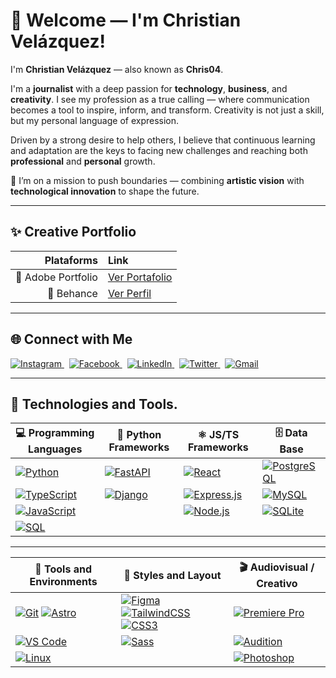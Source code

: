 # 👋 Welcome — I'm Christian Velázquez!

I'm **Christian Velázquez** — also known as **Chris04**.

I'm a **journalist** with a deep passion for **technology**, **business**, and **creativity**. I see my profession as a true calling — where communication becomes a tool to inspire, inform, and transform. Creativity is not just a skill, but my personal language of expression.

Driven by a strong desire to help others, I believe that continuous learning and adaptation are the keys to facing new challenges and reaching both **professional** and **personal** growth.

🚀 I’m on a mission to push boundaries — combining **artistic vision** with **technological innovation** to shape the future.

---

## ✨ Creative Portfolio
| Plataforms | Link |
|-----------:|:-------|
| 🎨 Adobe Portfolio | [Ver Portafolio](https://portfolio.adobe.com/f2496bfc-9fd3-428e-8510-ab8589a024ff/editor/) |
| 🧠 Behance | [Ver Perfil](https://www.behance.net/placebo070b70b) |

---
## 🌐 Connect with Me

<p align="left">
  <a href="https://www.instagram.com/christian04_velazquez/" target="_blank">
    <img src="https://img.shields.io/badge/Instagram-%23E4405F.svg?&style=flat&logo=instagram&logoColor=white" alt="Instagram" />
  </a>
  &nbsp;
  <a href="https://www.facebook.com/Chris04Velazquez/" target="_blank">
    <img src="https://img.shields.io/badge/Facebook-%231877F2.svg?&style=flat&logo=facebook&logoColor=white" alt="Facebook" />
  </a>
  &nbsp;
  <a href="https://www.linkedin.com/in/chris-vel%C3%A1zquez/" target="_blank">
    <img src="https://img.shields.io/badge/LinkedIn-ChrisVelázquez-blue?style=flat&logo=linkedin&logoColor=white" alt="LinkedIn" />
  </a>
  &nbsp;
  <a href="https://twitter.com/Chris_erik4" target="_blank">
    <img src="https://img.shields.io/badge/Twitter-@Chris__erik4-1ca0f1?style=flat&logo=twitter&logoColor=white" alt="Twitter" />
  </a>
  &nbsp;
  <a href="mailto:placebo0704@gmail.com" target="_blank">
    <img src="https://img.shields.io/badge/Gmail-placebo0704@gmail.com-c14438?style=flat&logo=gmail&logoColor=white" alt="Gmail" />
  </a>
</p>

---

## 🚀 Technologies and Tools.

| 💻 Programming Languages  | 🐍 Python Frameworks   | ⚛️ JS/TS Frameworks       | 🗄️ Data Base         |
|---------------------|------------------------|----------------------------|---------------------------|
| [![Python](https://img.shields.io/badge/Python-3776AB?style=flat&logo=python&logoColor=fff)](https://www.python.org/) | [![FastAPI](https://img.shields.io/badge/FastAPI-009688?style=flat&logo=fastapi&logoColor=fff)](https://fastapi.tiangolo.com/) | [![React](https://img.shields.io/badge/React-61DAFB?style=flat&logo=react&logoColor=000)](https://reactjs.org/) | [![PostgreSQL](https://img.shields.io/badge/PostgreSQL-336791?style=flat&logo=postgresql&logoColor=fff)](https://www.postgresql.org/) |
| [![TypeScript](https://img.shields.io/badge/TypeScript-3178C6?style=flat&logo=typescript&logoColor=fff)](https://www.typescriptlang.org/) | [![Django](https://img.shields.io/badge/Django-092E20?style=flat&logo=django&logoColor=fff)](https://www.djangoproject.com/) | [![Express.js](https://img.shields.io/badge/Express.js-000?style=flat&logo=express&logoColor=fff)](https://expressjs.com/) | [![MySQL](https://img.shields.io/badge/MySQL-4479A1?style=flat&logo=mysql&logoColor=fff)](https://www.mysql.com/) |
| [![JavaScript](https://img.shields.io/badge/JavaScript-F7DF1E?style=flat&logo=javascript&logoColor=000)](https://developer.mozilla.org/en-US/docs/Web/JavaScript) |                            | [![Node.js](https://img.shields.io/badge/Node.js-339933?style=flat&logo=node.js&logoColor=fff)](https://nodejs.org/) | [![SQLite](https://img.shields.io/badge/SQLite-003B57?style=flat&logo=sqlite&logoColor=fff)](https://www.sqlite.org/) |
| [![SQL](https://img.shields.io/badge/SQL-4479A1?style=flat&logo=sqlite&logoColor=fff)](https://www.sqlite.org/) |                            |                            |                           |

---

| 🧰 Tools and Environments | 🎨 Styles and Layout | 🎬 Audiovisual / Creativo |
|--------------------------|----------------------|----------------------------|
| [![Git](https://img.shields.io/badge/Git-F05032?style=flat&logo=git&logoColor=fff)](https://git-scm.com/) [![Astro](https://img.shields.io/badge/Astro-000?style=flat&logo=astro&logoColor=fff)](https://astro.build/) | [![Figma](https://img.shields.io/badge/Figma-F24E1E?style=flat&logo=figma&logoColor=fff)](https://figma.com/) [![TailwindCSS](https://img.shields.io/badge/TailwindCSS-06B6D4?style=flat&logo=tailwindcss&logoColor=fff)](https://tailwindcss.com/) [![CSS3](https://img.shields.io/badge/CSS3-1572B6?style=flat&logo=css3&logoColor=fff)](https://developer.mozilla.org/en-US/docs/Web/CSS) | [![Premiere Pro](https://img.shields.io/badge/Premiere_Pro-9999FF?style=flat&logo=adobepremierepro&logoColor=fff)](https://www.adobe.com/products/premiere.html) |
| [![VS Code](https://img.shields.io/badge/VSCode-007ACC?style=flat&logo=visual-studio-code&logoColor=fff)](https://code.visualstudio.com/) | [![Sass](https://img.shields.io/badge/Sass-cc6699?style=flat&logo=sass&logoColor=fff)](https://sass-lang.com/) | [![Audition](https://img.shields.io/badge/Audition-00F?style=flat&logo=adobeaudition&logoColor=fff)](https://www.adobe.com/products/audition.html) |
| [![Linux](https://img.shields.io/badge/Linux-FCC624?style=flat&logo=linux&logoColor=000)](https://www.linux.org/) |                      | [![Photoshop](https://img.shields.io/badge/Photoshop-31A8FF?style=flat&logo=adobephotoshop&logoColor=fff)](https://www.adobe.com/products/photoshop.html) |




